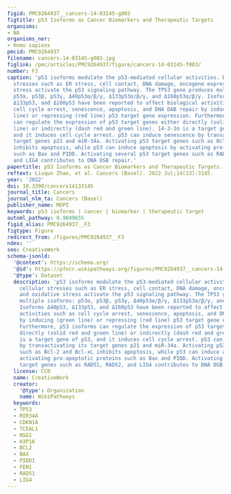 ```yaml
---
figid: PMC9264937__cancers-14-03145-g003
figtitle: p53 Isoforms as Cancer Biomarkers and Therapeutic Targets
organisms:
- NA
organisms_ner:
- Homo sapiens
pmcid: PMC9264937
filename: cancers-14-03145-g003.jpg
figlink: /pmc/articles/PMC9264937/figure/cancers-14-03145-f003/
number: F3
caption: 'p53 isoforms modulate the p53-mediated cellular activities. Different cellular
  stresses such as ER stress, cell contact, DNA damage, oncogene expression, and oxidative
  stress activate the p53 signaling pathway. The TP53 gene produces multiple isoforms:
  p53α, p53β, p53γ, Δ40p53α/β/γ, Δ133p53α/β/γ, and Δ160p53α/β/γ. Isoforms Δ40p53,
  Δ133p53, and Δ160p53 have been reported to affect biological activities such as
  cell cycle arrest, senescence, apoptosis, and DNA DAB repair by inducing (green
  line) or repressing (red line) p53 target gene expression. Furthermore, p53 isoforms
  can regulate the expression of p53 target genes either directly (solid red and green
  line) or indirectly (dash red and green line). 14-3-3σ is a target gene of p53,
  and it induces cell cycle arrest. p53 can induce senescence by transactivating its
  target genes p21 and miR-34a. Activating p53 target genes such as Bcl-2 and Bcl-xL
  inhibits apoptosis, while p53 can induce apoptosis by activating pro-apoptotic proteins
  such as Bax and PIDD. Activating several p53 target genes such as RAD51, RAD52,
  and LIG4 contributes to DNA DSB repair.'
papertitle: p53 Isoforms as Cancer Biomarkers and Therapeutic Targets.
reftext: Liuqun Zhao, et al. Cancers (Basel). 2022 Jul;14(13):3145.
year: '2022'
doi: 10.3390/cancers14133145
journal_title: Cancers
journal_nlm_ta: Cancers (Basel)
publisher_name: MDPI
keywords: p53 isoforms | cancer | biomarker | therapeutic target
automl_pathway: 0.9049655
figid_alias: PMC9264937__F3
figtype: Figure
redirect_from: /figures/PMC9264937__F3
ndex: ''
seo: CreativeWork
schema-jsonld:
  '@context': https://schema.org/
  '@id': https://pfocr.wikipathways.org/figures/PMC9264937__cancers-14-03145-g003.html
  '@type': Dataset
  description: 'p53 isoforms modulate the p53-mediated cellular activities. Different
    cellular stresses such as ER stress, cell contact, DNA damage, oncogene expression,
    and oxidative stress activate the p53 signaling pathway. The TP53 gene produces
    multiple isoforms: p53α, p53β, p53γ, Δ40p53α/β/γ, Δ133p53α/β/γ, and Δ160p53α/β/γ.
    Isoforms Δ40p53, Δ133p53, and Δ160p53 have been reported to affect biological
    activities such as cell cycle arrest, senescence, apoptosis, and DNA DAB repair
    by inducing (green line) or repressing (red line) p53 target gene expression.
    Furthermore, p53 isoforms can regulate the expression of p53 target genes either
    directly (solid red and green line) or indirectly (dash red and green line). 14-3-3σ
    is a target gene of p53, and it induces cell cycle arrest. p53 can induce senescence
    by transactivating its target genes p21 and miR-34a. Activating p53 target genes
    such as Bcl-2 and Bcl-xL inhibits apoptosis, while p53 can induce apoptosis by
    activating pro-apoptotic proteins such as Bax and PIDD. Activating several p53
    target genes such as RAD51, RAD52, and LIG4 contributes to DNA DSB repair.'
  license: CC0
  name: CreativeWork
  creator:
    '@type': Organization
    name: WikiPathways
  keywords:
  - TP53
  - MIR34A
  - CDKN1A
  - TCEAL1
  - NSG1
  - H3P16
  - BCL2
  - BAX
  - PIDD1
  - FEN1
  - RAD51
  - LIG4
---
```

